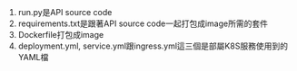 1. run.py是API source code
2. requirements.txt是跟著API source code一起打包成image所需的套件
3. Dockerfile打包成image
4. deployment.yml, service.yml跟ingress.yml這三個是部屬K8S服務使用到的YAML檔
